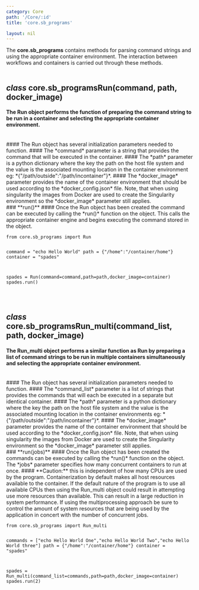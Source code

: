 ```yaml
---
category: Core
path: '/Core/:id'
title: 'core.sb_programs'

layout: nil
---
```

The **core.sb_programs** contains methods for parsing command strings and using the appropriate container environment. The interaction between workflows and containers is carried out through these methods.  
<br>
## *class* core.sb_programs**Run**(command, path, docker_image)  
#### The Run object performs the function of preparing the command string to be run in a container and selecting the appropriate container environment.  
<br>
#### The Run object has several initialization parameters needed to function.
#### The *command* parameter is a string that provides the command that will be executed in the container.
#### The *path* parameter is a python dictionary where the key the path on the host file system and the value is the associated mounting location in the container environment eg: *{"/path/outside":"/path/incontainer"}*.
#### The *docker_image* parameter provides the name of the container environment that should be used according to the *docker_config.json* file. Note, that when using singularity the images from Docker are used to create the Singularity environment so the *docker_image* parameter still applies.
<br>
### **run()**  
#### Once the Run object has been created the command can be executed by calling the *run()* function on the object. This calls the appropriate container engine and begins executing the command stored in the object.
<pre><code class="python">from core.sb_programs import Run

command = "echo Hello World"
path = {"/home":"/container/home"}
container = "spades"

spades = Run(command=command,path=path,docker_image=container)
spades.run()
</code></pre>
<br>
## *class* core.sb_programs**Run_multi**(command_list, path, docker_image)  
#### The Run_multi object performs a similar function as Run by preparing a list of command strings to be run in multiple containers simultaneously and selecting the appropriate container environment.  
<br>
#### The Run object has several initialization parameters needed to function.
#### The *command_list* parameter is a list of strings that provides the commands that will each be executed in a separate but identical container.
#### The *path* parameter is a python dictionary where the key the path on the host file system and the value is the associated mounting location in the container environments eg: *{"/path/outside":"/path/incontainer"}*.
#### The *docker_image* parameter provides the name of the container environment that should be used according to the *docker_config.json* file. Note, that when using singularity the images from Docker are used to create the Singularity environment so the *docker_image* parameter still applies.
<br>
### **run(jobs)**  
#### Once the Run object has been created the commands can be executed by calling the *run()* function on the object. The *jobs* parameter specifies how many concurrent containers to run at once.
#### **Caution:** this is independent of how many CPUs are used by the program. Containerization by default makes all host resources available to the container. If the default nature of the program is to use all available CPUs then using the Run_multi object could result in attempting use more resources than available. This can result in a large reduction in system performance. If using the multiprocessing approach be sure to control the amount of system resources that are being used by the application in concert with the number of concurrent jobs.
<pre><code class="python">from core.sb_programs import Run_multi

commands = ["echo Hello World One","echo Hello World Two","echo Hello World three"]
path = {"/home":"/container/home"}
container = "spades"

spades = Run_multi(command_list=commands,path=path,docker_image=container)
spades.run(2)
</code></pre>
